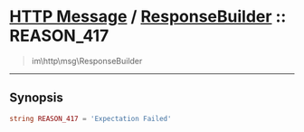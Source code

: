 # [HTTP Message](http.md) / [ResponseBuilder](http-ResponseBuilder.md) :: REASON_417
 > im\http\msg\ResponseBuilder
____

## Synopsis
```php
string REASON_417 = 'Expectation Failed'
```
